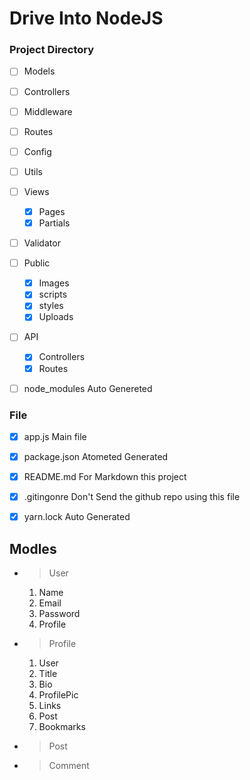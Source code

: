 # Drive Into NodeJS



### Project Directory
- [ ] Models
- [ ] Controllers
- [ ] Middleware
- [ ] Routes
- [ ] Config
- [ ] Utils
- [ ] Views
    - [x] Pages
    - [x] Partials
- [ ] Validator
- [ ] Public
    - [x] Images
    - [x] scripts
    - [x] styles
    - [x] Uploads
- [ ] API
    - [x] Controllers
    - [x] Routes
- [ ] node_modules Auto Genereted



### File
- [x] app.js Main file
- [x] package.json Atometed Generated
- [x] README.md For Markdown  this project
- [x] .gitingonre Don't Send the github repo using this file
- [x] yarn.lock Auto Generated


## Modles
- > User
    01. Name
    02. Email
    03. Password
    04. Profile

- > Profile
    01. User
    02. Title
    03. Bio
    04. ProfilePic
    05. Links
    06. Post
    07. Bookmarks
    
- > Post
- > Comment
